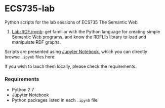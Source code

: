 # ECS735-lab
Python scripts for the lab sessions of ECS735 The Semantic Web.

1. [Lab-RDF.ipynb](./Lab-RDF.ipynb): get familiar with the Python language for creating simple Semantic Web programs, and know the RDFLib library to load and manipulate RDF graphs.

Scripts are presented using [Jupyter Notebook](http://jupyter.org/index.html), which you can directly browse `.ipynb` files here.

If you wish to lauch them locally, please check the requirements.

### Requirements
- Python 2.7
- Jupyter Notebook
- Python packages listed in each `.ipynb` file
